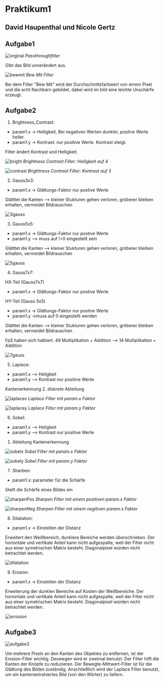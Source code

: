 # Praktikum1
## David Haupenthal und Nicole Gertz

## Aufgabe1
![orginal](docs/orginal.PNG)
*Passthroughfilter*

Gibt das Bild unverändert aus.

![bewmit](docs/BewMit.PNG)
*Bew Mit Filter*

Bei dem Filter "Bew Mit" wird der Durchschnittsfarbwert von einem Pixel und die acht Nachbarn gebildet, dabei wird im bild eine leichte Unschärfe erzeugt.


## Aufgabe2

1. Brightness_Contrast: 
* param1.x -> Helligkeit, Bei negativen Werten dunkler, positve Werte heller.
* param1.y -> Kontrast: nur positive Werte. Kontrast steigt. 

Filter ändert Kontrast und Helligkeit. 

![bright](docs/Brightness_Contrast.PNG)
*Brightness Contrast Filter: Helligkeit auf 4*

![contrast](docs/Brightness_0_Contrast_3.PNG)
*Brightness Contrast Filter: Kontrast auf 3*
   
2. Gauss3x3: 
* param1.x -> Glättungs-Faktor nur postive Werte

Glätttet die Kanten --> kleiner Stukturen gehen verloren, gröberer bleiben erhalten, vermeidet Bildrauschen

![3gauss](docs/3x3.PNG)
   
3. Gauss5x5:  
* param1.x -> Glättungs-Faktor nur postive Werte
* param1.y --> muss auf !=0 eingestellt sein

Glätttet die Kanten --> kleiner Stukturen gehen verloren, gröberer bleiben erhalten, vermeidet Bildrauschen

![5gauss](docs/5x5.PNG)
   
4. Gauss7x7: 

HX-Teil (Gauss7x7)
* param1.x -> Glättungs-Faktor nur postive Werte

HY-Teil (Gauss 5x5)
* param1.x -> Glättungs-Faktor nur postive Werte
* param1.y ->muss auf 0 eingestellt werden

Glätttet die Kanten --> kleiner Stukturen gehen verloren, gröberer bleiben erhalten, vermeidet Bildrauschen

FpS haben sich halbiert. 49 Multiplikation + Addition --> 14 Multiplikation + Addition

![7gauss](docs/7x7.PNG)

   
5. Laplace:
* param1.x --> Heligkeit 
* param1.y --> Kontrast nur positive Werte

Kantenerkennung 2. diskrete Ableitung

![laplacex](docs/Laplace_X.PNG)
*Laplace Filter mit param.x Faktor*

![laplacey](docs/Laplace_Y.PNG)
*Laplace Filter mit param.y Faktor*

6. Sobel:
* param1.x --> Heligkeit 
* param1.y --> Kontrast nur positive Werte

 1. Ableitung Kantenerkennung

![sobelx](docs/Sobel_X.PNG)
*Sobel Filter mit param.x Faktor*

![sobely](docs/Sobel_Y.PNG)
*Sobel Filter mit param.y Faktor*
   
7. Sharben:
* param1.x: parameter für die Schärfe

Stellt die Schärfe eines Bildes ein

![sharpenPos](docs/Sharpen_Pos.PNG)
*Sharpen Filter mit einem positiven param.x Faktor*

![sharpenNeg](docs/Sharpen_Neg.PNG)
*Sharpen Filter mit einem negitiven param.x Faktor*
   
8. Dilatation:
* param1.x -> Einstellen der Distanz

Erweitert den Weißbereich, dunklere Bereiche werden überschrieben. Der horiontale und vertikale Anteil kann nicht aufgespalte, weil der Filter nicht aus einer symetrischen Matrix besteht. Diagonalpixel würden nicht betrachtet werden.


![dilatation](docs/dilatation.PNG)
   
9. Erosion:
* param1.x -> Einstellen der Distanz

Erweiterung der dunklen Bereiche auf Kosten der Weißbereiche. Der horiontale und vertikale Anteil kann nicht aufgespalte, weil der Filter nicht aus einer symetrischen Matrix besteht. Diagonalpixel würden nicht betrachtet werden.

![errosion](docs/errosion.PNG)


## Aufgabe3

![aufgabe3](docs/Aufgabe3_v2.PNG)

Um mehrere Pixels an den Kanten des Objektes zu entfernen, ist der Erosion-Filter wichtig. Deswegen wird er zweimal benutzt. Der Filter hilft die Kanten der Knöpfe zu reduzieren. Der Bewegte-Mittwert-Filter ist für die Glättung des Bildes zuständig. Anschließlich wird der Laplace Filter benutzt, um ein kantenextrahiertes Bild (von den Wörter) zu liefern.




